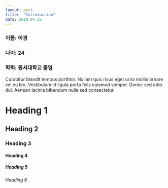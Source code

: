 ```yaml
---
layout: post
title:  "Introduction"
date: 2019.04.16
---
```

### 이름: 이경  
### 나이: 24
### 학력: 동서대학교 졸업

<p class="intro"><span class="dropcap">C</span>urabitur blandit tempus porttitor. Nullam quis risus eget urna mollis ornare vel eu leo. Vestibulum id ligula porta felis euismod semper. Donec sed odio dui. Aenean lacinia bibendum nulla sed consectetur.</p>

# Heading 1

## Heading 2

### Heading 3

#### Heading 4

##### Heading 5

###### Heading 6
